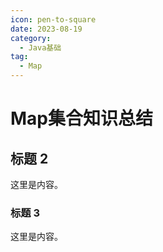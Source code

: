 ```yaml
---
icon: pen-to-square
date: 2023-08-19
category:
  - Java基础
tag:
  - Map
---
```


# Map集合知识总结

## 标题 2

这里是内容。

### 标题 3

这里是内容。
